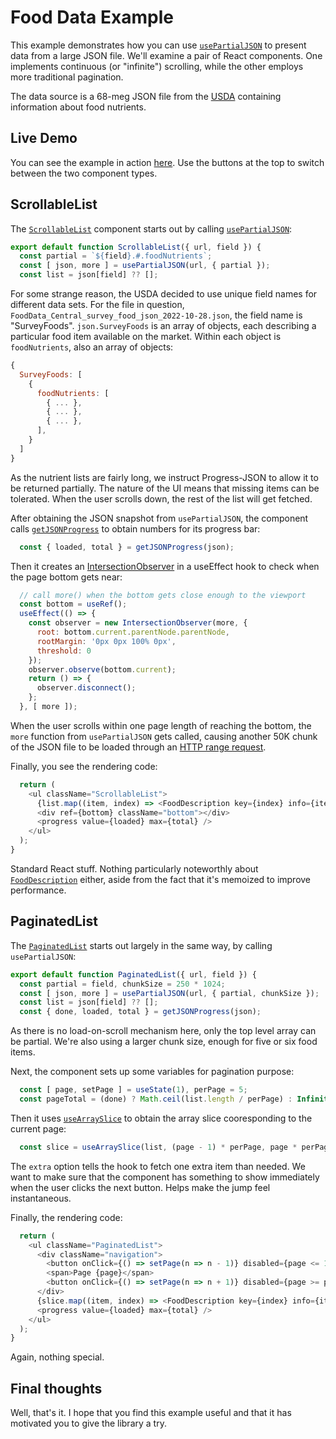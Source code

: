 # Food Data Example

This example demonstrates how you can use [`usePartialJSON`](../../doc/usePartialJSON.md) to present 
data from a large JSON file. We'll examine a pair of React components. One implements continuous
(or "infinite") scrolling, while the other employs more traditional pagination.

The data source is a 68-meg JSON file from the 
[USDA](https://fdc.nal.usda.gov/download-datasets.html) containing information about food nutrients.

## Live Demo

You can see the example in action [here](https://chung-leong.github.io/progressive-json/food-data/). 
Use the buttons at the top to switch between the two component types.

## ScrollableList

The [`ScrollableList`](./src/ScrollableList.js:L6) component starts out by calling 
[`usePartialJSON`](../../doc/usePartialJSON.md):

```js
export default function ScrollableList({ url, field }) {
  const partial = `${field}.#.foodNutrients`;
  const [ json, more ] = usePartialJSON(url, { partial });
  const list = json[field] ?? [];
```

For some strange reason, the USDA decided to use unique field names for different data sets. 
For the file in question, `FoodData_Central_survey_food_json_2022-10-28.json`, the field 
name is "SurveyFoods". `json.SurveyFoods` is an array of objects, each describing a particular 
food item available on the market. Within each object is `foodNutrients`, also an array of 
objects: 

```js
{
  SurveyFoods: [
    {
      foodNutrients: [
        { ... },
        { ... },
        { ... },
      ], 
    }
  ]  
}
```

As the nutrient lists are fairly long, we instruct Progress-JSON to allow it to be returned 
partially. The nature of the UI means that missing items can be tolerated. When the user 
scrolls down, the rest of the list will get fetched.

After obtaining the JSON snapshot from `usePartialJSON`, the component calls 
[`getJSONProgress`](../../doc/getJSONProgress.md) to obtain numbers for its progress 
bar:

```js
  const { loaded, total } = getJSONProgress(json);
```

Then it creates an [IntersectionObserver](https://developer.mozilla.org/en-US/docs/Web/API/Intersection_Observer_API) in a useEffect hook to check when the page bottom gets near:  

```js
  // call more() when the bottom gets close enough to the viewport
  const bottom = useRef();
  useEffect(() => {
    const observer = new IntersectionObserver(more, {
      root: bottom.current.parentNode.parentNode,
      rootMargin: '0px 0px 100% 0px',
      threshold: 0
    });
    observer.observe(bottom.current);
    return () => {
      observer.disconnect();
    };
  }, [ more ]);
```

When the user scrolls within one page length of reaching the bottom, the `more` function from 
`usePartialJSON` gets called, causing another 50K chunk of the JSON file to be loaded through 
an [HTTP range request](https://developer.mozilla.org/en-US/docs/Web/HTTP/Range_requests).

Finally, you see the rendering code:

```js
  return (
    <ul className="ScrollableList">
      {list.map((item, index) => <FoodDescription key={index} info={item} />)}
      <div ref={bottom} className="bottom"></div>
      <progress value={loaded} max={total} />
    </ul>
  );
}
```

Standard React stuff. Nothing particularly noteworthly about 
[`FoodDescription`](./src/FoodDescription.js) either, aside from the fact that it's 
memoized to improve performance.

## PaginatedList

The [`PaginatedList`](./src/PaginatedList.js#L6) starts out largely in the same way, by calling 
`usePartialJSON`:

```js
export default function PaginatedList({ url, field }) {
  const partial = field, chunkSize = 250 * 1024;
  const [ json, more ] = usePartialJSON(url, { partial, chunkSize });
  const list = json[field] ?? [];
  const { done, loaded, total } = getJSONProgress(json);
```

As there is no load-on-scroll mechanism here, only the top level array can be partial. We're also 
using a larger chunk size, enough for five or six food items.

Next, the component sets up some variables for pagination purpose:

```js
  const [ page, setPage ] = useState(1), perPage = 5;
  const pageTotal = (done) ? Math.ceil(list.length / perPage) : Infinity;
```

Then it uses [`useArraySlice`](../../doc/useArraySlice.md) to obtain the array slice 
cooresponding to the current page: 

```js
  const slice = useArraySlice(list, (page - 1) * perPage, page * perPage, { more, extra: 1 });
```

The `extra` option tells the hook to fetch one extra item than needed. We want to make sure 
that the component has something to show immediately when the user clicks the next button. 
Helps make the jump feel instantaneous.   

Finally, the rendering code:

```js
  return (
    <ul className="PaginatedList">
      <div className="navigation">
        <button onClick={() => setPage(n => n - 1)} disabled={page <= 1}>&#x25C0;</button>     
        <span>Page {page}</span>
        <button onClick={() => setPage(n => n + 1)} disabled={page >= pageTotal}>&#x25B6;</button>     
      </div>
      {slice.map((item, index) => <FoodDescription key={index} info={item} />)}
      <progress value={loaded} max={total} />
    </ul>
  );
}
```

Again, nothing special.

## Final thoughts

Well, that's it. I hope that you find this example useful and that it has motivated you 
to give the library a try.
